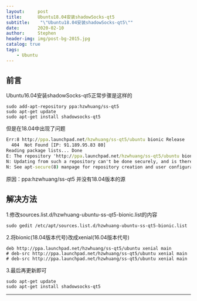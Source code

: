 ```yaml
---
layout:     post
title:      Ubuntu18.04安装shadowSocks-qt5
subtitle:    "\"Ubuntu18.04安装shadowSocks-qt5\""
date:       2020-02-10
author:     Stephen
header-img: img/post-bg-2015.jpg
catalog: true
tags:
    - Ubuntu
---
```



## 前言

Ubuntu16.04安装shadowSocks-qt5正常步骤是这样的
```shell
sudo add-apt-repository ppa:hzwhuang/ss-qt5
sudo apt-get update
sudo apt-get install shadowsocks-qt5
```
但是在18.04中出现了问题


```cmd
Err:8 http://ppa.launchpad.net/hzwhuang/ss-qt5/ubuntu bionic Release           
  404  Not Found [IP: 91.189.95.83 80]                             
Reading package lists... Done
E: The repository 'http://ppa.launchpad.net/hzwhuang/ss-qt5/ubuntu bionic Release' does not have a Release file.
N: Updating from such a repository can't be done securely, and is therefore disabled by default.
N: See apt-secure(8) manpage for repository creation and user configuration details.
```
原因：ppa:hzwhuang/ss-qt5 并没有18.04版本的源

## 解决方法





1.修改sources.list.d/hzwhuang-ubuntu-ss-qt5-bionic.list的内容

``` shell
sudo gedit /etc/apt/sources.list.d/hzwhuang-ubuntu-ss-qt5-bionic.list
```


2.将bionic(18.04版本代号)改成xenial(16.04版本代号)

```shell
deb http://ppa.launchpad.net/hzwhuang/ss-qt5/ubuntu xenial main
# deb-src http://ppa.launchpad.net/hzwhuang/ss-qt5/ubuntu xenial main
# deb-src http://ppa.launchpad.net/hzwhuang/ss-qt5/ubuntu xenial main
```



3.最后再更新即可

```shell
sudo apt-get update
sudo apt-get install shadowsocks-qt5
```



---



